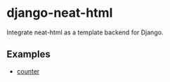 # django-neat-html

Integrate neat-html as a template backend for Django.

## Examples

- [counter](example/neats/pages/counter.py)
